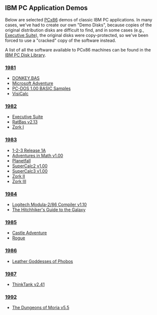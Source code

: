 IBM PC Application Demos
------------------------

Below are selected [PCx86](/docs/about/pcx86/) demos of classic IBM PC applications.  In many cases,
we've had to create our own "Demo Disks", because copies of the original distribution disks are difficult
to find, and in some cases (e.g., [Executive Suite](/apps/pcx86/1982/esuite/)), the original disks were
copy-protected, so we've been forced to use a "cracked" copy of the software instead.

A list of all the software available to PCx86 machines can be found in the [IBM PC Disk Library](/disks/pcx86/).

### [1981](/apps/pcx86/1981/)

* [DONKEY.BAS](/apps/pcx86/1981/donkey/)
* [Microsoft Adventure](/disks/pcx86/games/microsoft/adventure/)
* [PC-DOS 1.00 BASIC Samples](/apps/pcx86/1981/basic/)
* [VisiCalc](/apps/pcx86/1981/visicalc/)

### [1982](/apps/pcx86/1982/)

* [Executive Suite](/apps/pcx86/1982/esuite/)
* [RatBas v2.13](/apps/pcx86/1982/ratbas/)
* [Zork I](/disks/pcx86/games/infocom/zork1/)

### [1983](/apps/pcx86/1983/)

* [1-2-3 Release 1A](/disks/pcx86/apps/lotus/123/)
* [Adventures in Math v1.00](/apps/pcx86/1983/adventmath/)
* [Planetfall](/disks/pcx86/games/infocom/planet/)
* [SuperCalc2 v1.00](/disks/pcx86/apps/other/sc2/1.00/)
* [SuperCalc3 v1.00](/disks/pcx86/apps/other/sc3/1.00/)
* [Zork II](/disks/pcx86/games/infocom/zork2/)
* [Zork III](/disks/pcx86/games/infocom/zork3/)

### [1984](/apps/pcx86/1984/)

* [Logitech Modula-2/86 Compiler v1.10](/apps/pcx86/1984/modula2/)
* [The Hitchhiker's Guide to the Galaxy](/disks/pcx86/games/infocom/hhiker/)

### [1985](/apps/pcx86/1985/)

* [Castle Adventure](/apps/pcx86/1985/castle_adventure/)
* [Rogue](/apps/pcx86/1985/rogue/)

### [1986](/apps/pcx86/1986/)

* [Leather Goddesses of Phobos](/disks/pcx86/games/infocom/phobos/)

### [1987](/apps/pcx86/1987/)

* [ThinkTank v2.41](/apps/pcx86/1987/thinktank/)

### [1992](/apps/pcx86/1992/)

* [The Dungeons of Moria v5.5](/apps/pcx86/1992/moria/)
